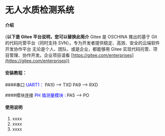 # 无人水质检测系统

#### 介绍

{**以下是 Gitee 平台说明，您可以替换此简介**
Gitee 是 OSCHINA 推出的基于 Git 的代码托管平台（同时支持 SVN）。专为开发者提供稳定、高效、安全的云端软件开发协作平台
无论是个人、团队、或是企业，都能够用 Gitee 实现代码托管、项目管理、协作开发。企业项目请看 [https://gitee.com/enterprises](https://gitee.com/enterprises)}

#### 安装教程：

####串口
<font color=Blue>UART1：</font>
PA10 --> TXD
PA9 --> RXD

####模块连接
<font color=Blue>PH 值测量模块 : </font>
PA5 --> PO

#### 使用说明

1.  xxxx
2.  xxxx
3.  xxxx

